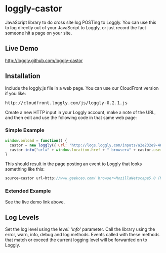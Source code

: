 # loggly-castor

JavaScript library to do cross site log POSTing to Loggly.  You can use this to log directly out of your JavaScript to Loggly, or just record the fact someone hit a page on your site.

## Live Demo

<http://loggly.github.com/loggly-castor>

## Installation

Include the loggly.js file in a web page.  You can use our CloudFront version if you like:

<pre>http://cloudfront.loggly.com/js/loggly-0.2.1.js</pre>

Create a new HTTP input in your Loggly account, make a note of the URL, and then edit and use the following code in that same web page:

### Simple Example

```js
window.onload = function() {
  castor = new loggly({ url: 'http://logs.loggly.com/inputs/a2e232e9-4827-49aa-9d28-e18e5ba5a818?rt=1', level: 'info'})
  castor.info("url=" + window.location.href + " browser=" + castor.user_agent + " width=" + castor.browser_size.width)
}
```

This should result in the page posting an event to Loggly that looks something like this:

```js
source=castor url=http://www.geekceo.com/ browser=MozillaNetscape5.0 (Macintosh; Intel Mac OS X 10_6_7) AppleWebKit/534.24 (KHTML, like Gecko) Chrome/11.0.696.57 Safari/534.24 width=1009
```

### Extended Example

See the live demo link above.

## Log Levels

Set the log level using the *level: 'info'* parameter.  Call the library using the error, warn, info, debug and log methods.  Events called with these methods that match or exceed the current logging level will be forwarded on to Loggly.
